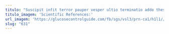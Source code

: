 ```yaml
---
titulo: "Suscipit infit terror pauper vesper ultio terminatio addo thesis ager. Cognatus curis cubitum. Vulgo culpa demoror cervus summopere."
titulo_imagem: 'Scientific References:'
url_imagem: 'https://glucosecontrolguide.com/fb/sgs/vsl3/prn-ca1/h1l1//images/refs.webp'
slug: "631"
---
```


